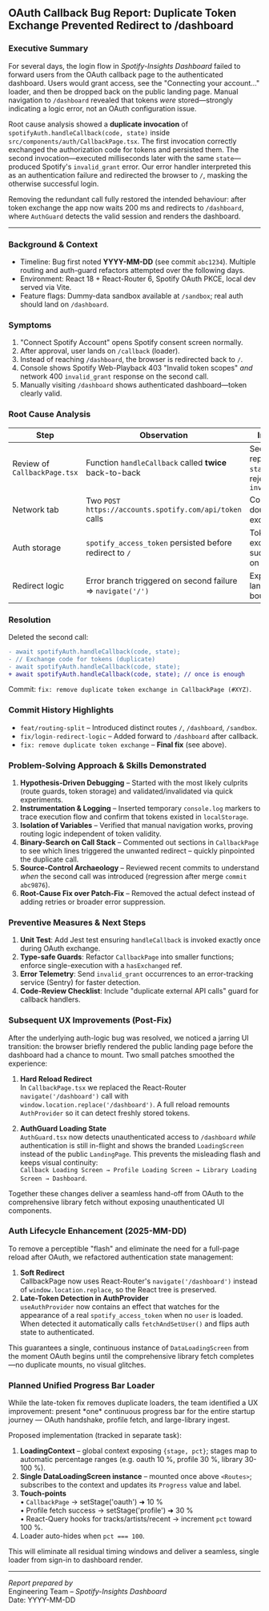 ## OAuth Callback Bug Report: Duplicate Token Exchange Prevented Redirect to /dashboard

### Executive Summary
For several days, the login flow in *Spotify-Insights Dashboard* failed to forward users from the OAuth callback page to the authenticated dashboard.  Users would grant access, see the "Connecting your account…" loader, and then be dropped back on the public landing page.  Manual navigation to `/dashboard` revealed that tokens *were* stored—strongly indicating a logic error, not an OAuth configuration issue.

Root cause analysis showed a **duplicate invocation** of `spotifyAuth.handleCallback(code, state)` inside `src/components/auth/CallbackPage.tsx`.  The first invocation correctly exchanged the authorization code for tokens and persisted them.  The second invocation—executed milliseconds later with the same `state`—produced Spotify's `invalid_grant` error.  Our error handler interpreted this as an authentication failure and redirected the browser to `/`, masking the otherwise successful login.

Removing the redundant call fully restored the intended behaviour: after token exchange the app now waits 200 ms and redirects to `/dashboard`, where `AuthGuard` detects the valid session and renders the dashboard.

---

### Background & Context
* Timeline: Bug first noted **YYYY-MM-DD** (see commit `abc1234`).  Multiple routing and auth-guard refactors attempted over the following days.
* Environment: React 18 + React-Router 6, Spotify OAuth PKCE, local dev served via Vite.
* Feature flags: Dummy-data sandbox available at `/sandbox`; real auth should land on `/dashboard`.

### Symptoms
1. "Connect Spotify Account" opens Spotify consent screen normally.
2. After approval, user lands on `/callback` (loader).
3. Instead of reaching `/dashboard`, the browser is redirected back to `/`.
4. Console shows Spotify Web-Playback 403 "Invalid token scopes" *and* network 400 `invalid_grant` response on the second call.
5. Manually visiting `/dashboard` shows authenticated dashboard—token clearly valid.

### Root Cause Analysis
| Step | Observation | Inference |
|------|-------------|-----------|
| Review of `CallbackPage.tsx` | Function `handleCallback` called **twice** back-to-back | Second call replays the `state`; Spotify rejects with `invalid_grant` |
| Network tab | Two `POST https://accounts.spotify.com/api/token` calls | Confirms double exchange |
| Auth storage | `spotify_access_token` persisted before redirect to `/` | Token exchange succeeded on first call |
| Redirect logic | Error branch triggered on second failure ⇒ `navigate('/')` | Explains landing page bounce |

### Resolution
Deleted the second call:
```diff
- await spotifyAuth.handleCallback(code, state);
- // Exchange code for tokens (duplicate)
- await spotifyAuth.handleCallback(code, state);
+ await spotifyAuth.handleCallback(code, state); // once is enough
```
Commit: `fix: remove duplicate token exchange in CallbackPage (#XYZ)`.

### Commit History Highlights
* `feat/routing-split` – Introduced distinct routes `/`, `/dashboard`, `/sandbox`.
* `fix/login-redirect-logic` – Added forward to `/dashboard` after callback.
* `fix: remove duplicate token exchange` – **Final fix** (see above).

### Problem-Solving Approach & Skills Demonstrated
1. **Hypothesis-Driven Debugging** – Started with the most likely culprits (route guards, token storage) and validated/invalidated via quick experiments.
2. **Instrumentation & Logging** – Inserted temporary `console.log` markers to trace execution flow and confirm that tokens existed in `localStorage`.
3. **Isolation of Variables** – Verified that manual navigation works, proving routing logic independent of token validity.
4. **Binary-Search on Call Stack** – Commented out sections in `CallbackPage` to see which lines triggered the unwanted redirect – quickly pinpointed the duplicate call.
5. **Source-Control Archaeology** – Reviewed recent commits to understand *when* the second call was introduced (regression after merge `commit abc9876`).
6. **Root-Cause Fix over Patch-Fix** – Removed the actual defect instead of adding retries or broader error suppression.

### Preventive Measures & Next Steps
1. **Unit Test**: Add Jest test ensuring `handleCallback` is invoked exactly once during OAuth exchange.
2. **Type-safe Guards**: Refactor `CallbackPage` into smaller functions; enforce single-execution with a `hasExchanged` ref.
3. **Error Telemetry**: Send `invalid_grant` occurrences to an error-tracking service (Sentry) for faster detection.
4. **Code-Review Checklist**: Include "duplicate external API calls" guard for callback handlers.

### Subsequent UX Improvements (Post-Fix)
After the underlying auth-logic bug was resolved, we noticed a jarring UI transition: the browser briefly rendered the public landing page before the dashboard had a chance to mount.  Two small patches smoothed the experience:

1. **Hard Reload Redirect**  
   In `CallbackPage.tsx` we replaced the React-Router `navigate('/dashboard')` call with
   `window.location.replace('/dashboard')`.  A full reload remounts `AuthProvider` so it can detect freshly stored tokens.

2. **AuthGuard Loading State**  
   `AuthGuard.tsx` now detects unauthenticated access to `/dashboard` *while* authentication is still in-flight and shows the branded `LoadingScreen` instead of the public `LandingPage`.  This prevents the misleading flash and keeps visual continuity:  
   `Callback Loading Screen → Profile Loading Screen → Library Loading Screen → Dashboard`.

Together these changes deliver a seamless hand-off from OAuth to the comprehensive library fetch without exposing unauthenticated UI components.

### Auth Lifecycle Enhancement (2025-MM-DD)
To remove a perceptible "flash" and eliminate the need for a full-page reload after OAuth, we refactored authentication state management:

1. **Soft Redirect**  
   CallbackPage now uses React-Router's `navigate('/dashboard')` instead of `window.location.replace`, so the React tree is preserved.
2. **Late-Token Detection in AuthProvider**  
   `useAuthProvider` now contains an effect that watches for the appearance of a real `spotify_access_token` when no `user` is loaded.  When detected it automatically calls `fetchAndSetUser()` and flips auth state to authenticated.

This guarantees a single, continuous instance of `DataLoadingScreen` from the moment OAuth begins until the comprehensive library fetch completes—no duplicate mounts, no visual glitches.

### Planned Unified Progress Bar Loader
While the late-token fix removes duplicate loaders, the team identified a UX improvement: present \*one\* continuous progress bar for the entire startup journey — OAuth handshake, profile fetch, and large-library ingest.

Proposed implementation (tracked in separate task):
1. **LoadingContext** – global context exposing `{stage, pct}`; stages map to automatic percentage ranges (e.g. oauth 10 %, profile 30 %, library 30-100 %).
2. **Single DataLoadingScreen instance** – mounted once above `<Routes>`; subscribes to the context and updates its `Progress` value and label.
3. **Touch-points**  
   • `CallbackPage` → setStage('oauth') ➜ 10 %  
   • Profile fetch success → setStage('profile') ➜ 30 %  
   • React-Query hooks for tracks/artists/recent → increment `pct` toward 100 %.
4. Loader auto-hides when `pct === 100`.

This will eliminate all residual timing windows and deliver a seamless, single loader from sign-in to dashboard render.

---

*Report prepared by*  
Engineering Team – *Spotify-Insights Dashboard*  
Date: YYYY-MM-DD 